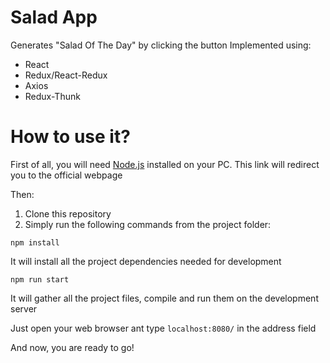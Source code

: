 # Salad App

Generates "Salad Of The Day" by clicking the button
Implemented using:

* React
* Redux/React-Redux
* Axios
* Redux-Thunk

# How to use it?

First of all, you will need [Node.js](https://nodejs.org) installed on your PC. This link will redirect you to the official webpage

Then:

1. Clone this repository
2. Simply run the following commands from the project folder:

```
npm install
```
It will install all the project dependencies needed for development

```
npm run start
```
It will gather all the project files, compile and run them on the development server

Just open your web browser ant type `localhost:8080/` in the address field

And now, you are ready to go!